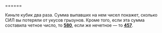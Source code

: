 ======

Киньте кубик два раза. Сумма выпавших на нем чисел покажет, сколько СИЛ вы потеряли от укусов грызунов. Кроме того, если эта сумма составила четное число, то [**580**](#n_580), если же нечетное — то [**457**](#n_457).


